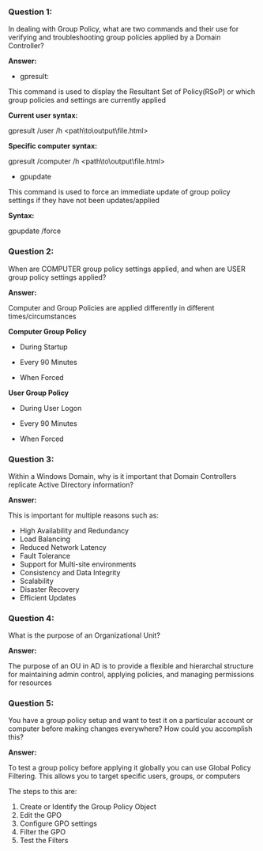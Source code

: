 ### Question 1:

In dealing with Group Policy, what are two commands and their use for verifying and
troubleshooting group policies applied by a Domain Controller?

**Answer:**

* gpresult:

This command is used to display the Resultant Set of Policy(RSoP) or which group policies and settings are currently applied

**Current user syntax:** 

gpresult /user <username> /h <path\to\output\file.html>

**Specific computer syntax:**

gpresult /computer <computername> /h <path\to\output\file.html>

* gpupdate

This command is used to force an immediate update of group policy settings if they have not been updates/applied

**Syntax:**

gpupdate /force

### Question 2:

When are COMPUTER group policy settings applied, and when are USER group policy
settings applied?

**Answer:**

Computer and Group Policies are applied differently in different times/circumstances

**Computer Group Policy**

* During Startup

* Every 90 Minutes

* When Forced

**User Group Policy**

* During User Logon

* Every 90 Minutes

* When Forced
### Question 3:

Within a Windows Domain, why is it important that Domain Controllers replicate Active
Directory information?

**Answer:**

This is important for multiple reasons such as:
* High Availability and Redundancy
* Load Balancing
* Reduced Network Latency
* Fault Tolerance
* Support for Multi-site environments
* Consistency and Data Integrity
* Scalability
* Disaster Recovery
* Efficient Updates

### Question 4:

What is the purpose of an Organizational Unit?

**Answer:**

The purpose of an OU in AD is to provide a flexible and hierarchal structure for maintaining admin control, applying policies, and managing permissions for resources

### Question 5:

You have a group policy setup and want to test it on a particular account or computer before
making changes everywhere? How could you accomplish this?

**Answer:**

To test a group policy before applying it globally you can use Global Policy Filtering. This allows you to target specific users, groups, or computers

The steps to this are:
1. Create or Identify the Group Policy Object
2. Edit the GPO
3. Configure GPO settings
4. Filter the GPO
5. Test the Filters